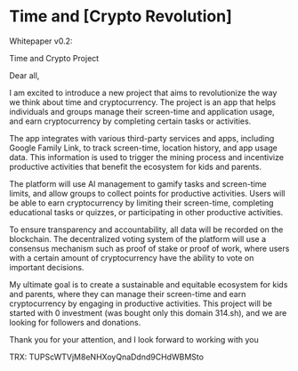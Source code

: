 # Time and [Crypto Revolution]

Whitepaper v0.2:

Time and Crypto Project

Dear all,

I am excited to introduce a new project that aims to revolutionize the way we think about time and cryptocurrency. The project is an app that helps individuals and groups manage their screen-time and application usage, and earn cryptocurrency by completing certain tasks or activities.

The app integrates with various third-party services and apps, including Google Family Link, to track screen-time, location history, and app usage data. This information is used to trigger the mining process and incentivize productive activities that benefit the ecosystem for kids and parents.

The platform will use AI management to gamify tasks and screen-time limits, and allow groups to collect points for productive activities. Users will be able to earn cryptocurrency by limiting their screen-time, completing educational tasks or quizzes, or participating in other productive activities.

To ensure transparency and accountability, all data will be recorded on the blockchain. The decentralized voting system of the platform will use a consensus mechanism such as proof of stake or proof of work, where users with a certain amount of cryptocurrency have the ability to vote on important decisions.

My ultimate goal is to create a sustainable and equitable ecosystem for kids and parents, where they can manage their screen-time and earn cryptocurrency by engaging in productive activities. This project will be started with 0 investment (was bought only this domain 314.sh), and we are looking for followers and donations.

Thank you for your attention, and I look forward to working with you

TRX: TUPScWTVjM8eNHXoyQnaDdnd9CHdWBMSto
